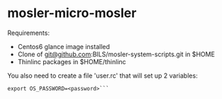 # mosler-micro-mosler

Requirements:
* Centos6 glance image installed
* Clone of 
git@github.com:BILS/mosler-system-scripts.git
in $HOME
* Thinlinc packages in $HOME/thinlinc

You also need to create a file 'user.rc' that will set up 2 variables:
```export OS_USERNAME=<username>
export OS_PASSWORD=<password>```

